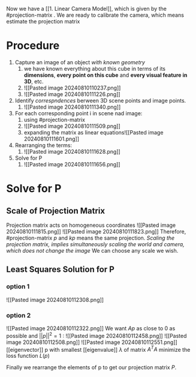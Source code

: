 Now we have a [[1. Linear Camera Model]], which is given by the #projection-matrix .
We are ready to calibrate the camera, which means estimate the projection matrix
# Procedure
1. Capture an image of an object *with known geometry*
	1. we have known everything about this cube in terms of its **dimensions**, **every point on this cube** and **every visual feature in 3D**, etc.
	2. ![[Pasted image 20240810110237.png]]
	3. ![[Pasted image 20240810111226.png]]
2. Identify *correspndences* berween 3D scene points and image points.
	1. ![[Pasted image 20240810111340.png]]
3. For each corresponding point i in scene nad image:
	1. using #projection-matrix 
	2. ![[Pasted image 20240810111509.png]]
	3. expanding the matrix as linear equations![[Pasted image 20240810111601.png]]
4. Rearranging the terms:
	1. ![[Pasted image 20240810111628.png]]
5. Solve for P
	1. ![[Pasted image 20240810111656.png]]
# Solve for P
## Scale of Projection Matrix
Projection matrix acts on homogeneous coordinates
![[Pasted image 20240810111815.png]]
![[Pasted image 20240810111823.png]]
Therefore, #projection-matrix $p$ and $kp$ means the same projection.
*Scaling the projection matrix, implies simultaneously scaling the world and camera, which does not change the image*
We can choose any scale we wish.
## Least Squares Solution for P
### option 1
![[Pasted image 20240810112308.png]]
### option 2
![[Pasted image 20240810112322.png]]
We want $Ap$ as close to 0 as possible and $||p||^2=1$ :
![[Pasted image 20240810112458.png]]
![[Pasted image 20240810112508.png]]
![[Pasted image 20240810112551.png]]
[[eigenvector]] p with smallest [[eigenvalue]] $\lambda$ of matrix $A^T A$ minimize the loss function $L(p)$

Finally we rearrange the elements of p to get our projection matrix $P$.

